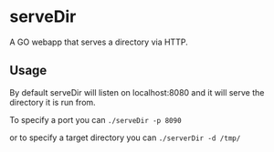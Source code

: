 # serveDir
A GO webapp that serves a directory via HTTP.

## Usage
By default serveDir will listen on localhost:8080 and it will serve the directory it is run from.

To specify a port you can
```./serveDir -p 8090```

or to specify a target directory you can
```./serverDir -d /tmp/```
